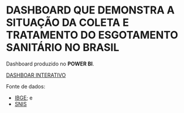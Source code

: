 # DASHBOARD QUE DEMONSTRA A SITUAÇÃO DA COLETA E TRATAMENTO DO ESGOTAMENTO SANITÁRIO NO BRASIL


Dashboard produzido no **POWER BI**.

[DASHBOAR INTERATIVO](https://app.powerbi.com/view?r=eyJrIjoiZjAxZmFiZGQtODEzNy00NzVkLTk1MjctYjMzMDgzYzM3NGI0IiwidCI6IjVjYTQ5NWRkLWQ0ZmEtNGVmMy04MDdmLWNkZmNjNTBlNDQ2OSJ9)

Fonte de dados:
- [IBGE](www.ibge.gov.br/estatisticas/sociais/trabalho/22827-censo-demografico-2022.html?edicao=37225&t=resultados); e
- [SNIS](app4.mdr.gov.br/serieHistorica/#)


